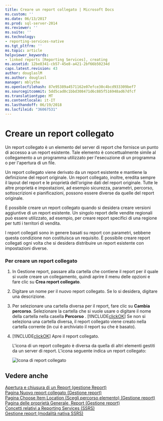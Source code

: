 ```yaml
---
title: Creare un report collegato | Microsoft Docs
ms.custom: ''
ms.date: 06/13/2017
ms.prod: sql-server-2014
ms.reviewer: ''
ms.suite: ''
ms.technology:
- reporting-services-native
ms.tgt_pltfrm: ''
ms.topic: article
helpviewer_keywords:
- linked reports [Reporting Services], creating
ms.assetid: 12be8341-cb57-45e8-a421-2bf66b50234d
caps.latest.revision: 43
author: douglaslM
ms.author: douglasl
manager: mblythe
ms.openlocfilehash: 87e95389a4571162e07efce30c4bcd933309bef7
ms.sourcegitcommit: 5dd5cad0c1bbd308471d6c885f516948ad67dfcf
ms.translationtype: MT
ms.contentlocale: it-IT
ms.lasthandoff: 06/19/2018
ms.locfileid: "36067531"
---
```

# <a name="create-a-linked-report"></a>Creare un report collegato
  Un report collegato è un elemento del server di report che fornisce un punto di accesso a un report esistente. Tale elemento è concettualmente simile al collegamento a un programma utilizzato per l'esecuzione di un programma o per l'apertura di un file.  
  
 Un report collegato viene derivato da un report esistente e mantiene la definizione del report originale. Un report collegato, inoltre, eredita sempre il layout del report e le proprietà dell'origine dati del report originale. Tutte le altre proprietà e impostazioni, ad esempio sicurezza, parametri, percorso, sottoscrizioni e pianificazioni, possono essere diverse da quelle del report originale.  
  
 È possibile creare un report collegato quando si desidera creare versioni aggiuntive di un report esistente. Un singolo report delle vendite regionali può essere utilizzato, ad esempio, per creare report specifici di una regione per tutti i territori di vendita.  
  
 I report collegati sono in genere basati su report con parametri, sebbene questa condizione non costituisca un requisito. È possibile creare report collegati ogni volta che si desidera distribuire un report esistente con impostazioni diverse.  
  
### <a name="to-create-a-linked-report"></a>Per creare un report collegato  
  
1.  In Gestione report, passare alla cartella che contiene il report per il quale si vuole creare un collegamento, quindi aprire il menu delle opzioni e fare clic su **Crea report collegato**.  
  
2.  Digitare un nome per il nuovo report collegato. Se lo si desidera, digitare una descrizione.  
  
3.  Per selezionare una cartella diversa per il report, fare clic su **Cambia percorso**. Selezionare la cartella che si vuole usare o digitare il nome della cartella nella casella **Percorso** . [!INCLUDE[clickOK](../../../includes/clickok-md.md)] Se non si seleziona una cartella diversa, il report collegato viene creato nella cartella corrente (in cui è archiviato il report su che è basato).  
  
4.  [!INCLUDE[clickOK](../../../includes/clickok-md.md)] Apre il report collegato.  
  
     L'icona di un report collegato è diversa da quella di altri elementi gestiti da un server di report. L'icona seguente indica un report collegato:  
  
     ![Icona di report collegato](../media/hlp-16linked.gif "Icona di report collegato")  
  
## <a name="see-also"></a>Vedere anche  
 [Apertura e chiusura di un Report &#40;gestione Report&#41;](../reports/open-and-close-a-report-report-manager.md)   
 [Pagina Nuovo report collegato &#40;Gestione report&#41;](../new-linked-report-page-report-manager.md)   
 [Pagina Choose Item Location (Scegli percorso elemento) &#40;Gestione report&#41;](../choose-item-location-page-report-manager.md)   
 [Pagina delle proprietà Generale, Report &#40;Gestione report&#41;](../general-properties-page-reports-report-manager.md)   
 [Concetti relativi a Reporting Services &#40;SSRS&#41;](../reporting-services-concepts-ssrs.md)   
 [Gestione report &#40;modalità nativa SSRS&#41;](../report-manager-ssrs-native-mode.md)  
  
  
